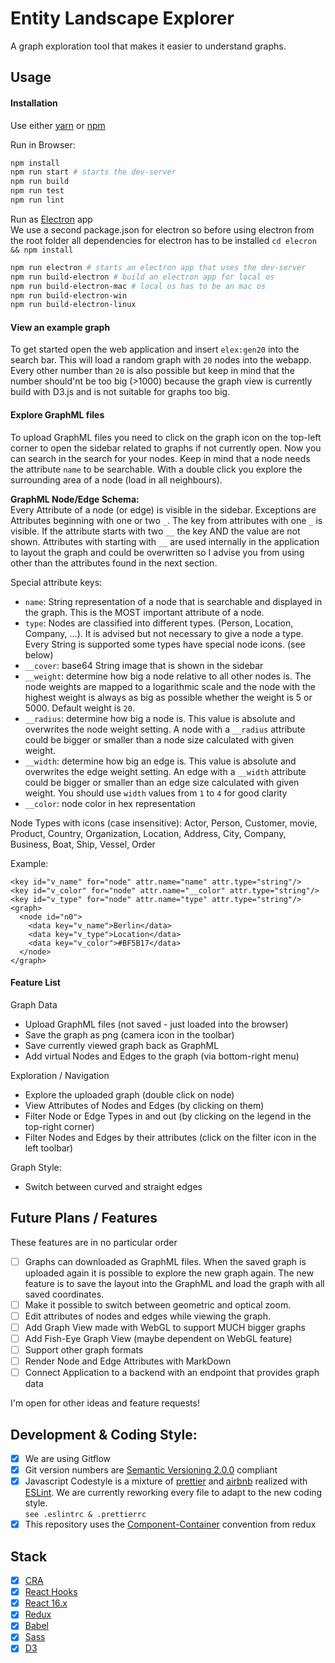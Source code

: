 # Entity Landscape Explorer
A graph exploration tool that makes it easier to understand graphs.

## Usage

#### Installation
Use either [yarn](https://yarnpkg.com/lang/en/) or [npm](https://www.npmjs.com/)

Run in Browser:
```bash
npm install
npm run start # starts the dev-server
npm run build
npm run test
npm run lint
```

Run as [Electron](https://electronjs.org/) app  
We use a second package.json for electron so before using electron from the root folder all dependencies for electron has to be installed `cd elecron && npm install `

```bash
npm run electron # starts an electron app that uses the dev-server
npm run build-electron # build an electron app for local os
npm run build-electron-mac # local os has to be an mac os
npm run build-electron-win
npm run build-electron-linux
```

#### View an example graph
To get started open the web application and insert `elex:gen20` into the search bar.
This will load a random graph with `20` nodes into the webapp.
Every other number than `20` is also possible but keep in mind that the number should'nt be too big (>1000) because the graph view is currently build with D3.js and is not suitable for graphs too big.

#### Explore GraphML files
To upload GraphML files you need to click on the graph icon on the top-left corner to open the sidebar related to graphs if not currently open.
Now you can search in the search for your nodes. Keep in mind that a node needs the attribute `name` to be searchable.
With a double click you explore the surrounding area of a node (load in all neighbours).

**GraphML Node/Edge Schema:**  
Every Attribute of a node (or edge) is visible in the sidebar. Exceptions are Attributes beginning with one or two `_`.
The key from attributes with one `_` is visible. If the attribute starts with two `__` the key AND the value are not shown.
Attributes with starting with `__` are used internally in the application to layout the graph and could be overwritten so I advise you from using other than the attributes found in the next section.

Special attribute keys:
- `name`: String representation of a node that is searchable and displayed in the graph. This is the MOST important attribute of a node.
- `type`: Nodes are classified into different types. (Person, Location, Company, ...). It is advised but not necessary to give a node a type. Every String is supported some types have special node icons. (see below)
- `__cover`: base64 String image that is shown in the sidebar
- `__weight`: determine how big a node relative to all other nodes is. The node weights are mapped to a logarithmic scale and the node with the highest weight is always as big as possible whether the weight is 5 or 5000. Default weight is `20`.
- `__radius`: determine how big a node is. This value is absolute and overwrites the node weight setting. A node with a `__radius` attribute could be bigger or smaller than a node size calculated with given weight.
- `__width`: determine how big an edge is. This value is absolute and overwrites the edge weight setting. An edge with a `__width` attribute could be bigger or smaller than an edge size calculated with given weight. You should use `width` values from `1` to `4` for good clarity
- `__color`: node color in hex representation 

Node Types with icons (case insensitive): Actor, Person, Customer, movie, Product, Country, Organization, Location, Address, City, Company, Business, Boat, Ship, Vessel, Order 

Example:
```
<key id="v_name" for="node" attr.name="name" attr.type="string"/>
<key id="v_color" for="node" attr.name="__color" attr.type="string"/>
<key id="v_type" for="node" attr.name="type" attr.type="string"/>
<graph>
  <node id="n0">
    <data key="v_name">Berlin</data>
    <data key="v_type">Location</data>
    <data key="v_color">#BF5B17</data>
  </node>
</graph>
```

#### Feature List

Graph Data
- Upload GraphML files (not saved - just loaded into the browser)
- Save the graph as png (camera icon in the toolbar)
- Save currently viewed graph back as GraphML
- Add virtual Nodes and Edges to the graph (via bottom-right menu)

Exploration / Navigation
- Explore the uploaded graph (double click on node)
- View Attributes of Nodes and Edges (by clicking on them)
- Filter Node or Edge Types in and out (by clicking on the legend in the top-right corner)
- Filter Nodes and Edges by their attributes (click on the filter icon in the left toolbar)


Graph Style:
- Switch between curved and straight edges 

## Future Plans / Features
These features are in no particular order

- [ ] Graphs can downloaded as GraphML files. When the saved graph is uploaded again it is possible to explore the new graph again. The new feature is to save the layout into the GraphML and load the graph with all saved coordinates.
- [ ] Make it possible to switch between geometric and optical zoom.
- [ ] Edit attributes of nodes and edges while viewing the graph.
- [ ] Add Graph View made with WebGL to support MUCH bigger graphs
- [ ] Add Fish-Eye Graph View (maybe dependent on WebGL feature)
- [ ] Support other graph formats
- [ ] Render Node and Edge Attributes with MarkDown
- [ ] Connect Application to a backend with an endpoint that provides graph data

I'm open for other ideas and feature requests!

## Development & Coding Style:
- [x] We are using Gitflow
- [x] Git version numbers are [Semantic Versioning 2.0.0](https://semver.org/) compliant
- [x] Javascript Codestyle is a mixture of [prettier](https://prettier.io/) and [airbnb](https://github.com/airbnb/javascript/tree/master/react) realized with [ESLint](https://eslint.org/). We are currently reworking every file to adapt to the new coding style.  
`see .eslintrc & .prettierrc`
- [x] This repository uses the [Component-Container](https://redux.js.org/basics/usage-with-react#presentational-and-container-components) convention from redux

## Stack
- [x] [CRA](https://facebook.github.io/create-react-app/)
- [x] [React Hooks](https://reactjs.org/docs/hooks-intro.html)
- [x] [React 16.x](https://facebook.github.io/react/)
- [x] [Redux](http://redux.js.org/)
- [x] [Babel](https://babeljs.io/)
- [x] [Sass](http://sass-lang.com/)
- [x] [D3](https://d3js.org/)
